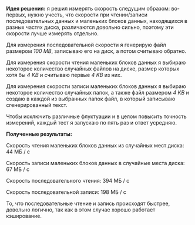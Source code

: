 **Идея решения:** я решил измерять скорость следущим образом: 
во-первых, нужно учесть, что скорости при чтении/записи последовательных данных
и маленьких блоков данных, находящихся в разных частях диска, различаются довольно сильно,
поэтому эти скорости лучше измерять отдельно. 

Для измерения последовательной скорости я 
генерирую файл размером _100 MB_, записываю его на диск, а потом считываю обратно. 

Для измерения скорости чтения маленьких блоков данных я выбираю некоторое количество случайных файлов на диске, 
размер которых хотя бы _4 KB_ и считываю первые _4 KB_ из них. 

Для измерения скорости записи маленьких блоков данных я выбираю некоторое количество
случайных папок, а также файл размером _4 KB_ и создаю в каждой из выбранных папок
файл, в который записываю сгенерированный текст. 
  
Чтобы исключить различные флуктуации и в целом повысить точность измерений, каждый тест я запускаю по пять раз 
и ответ усредняю.   

**Полученные результаты:** 

Скорость чтения маленьких блоков данных из случайных мест диска: 44 МБ / с

Скорость записи маленьких блоков данных в случайные места диска: 67 МБ / с

Скорость последовательного чтения: 394 МБ / с

Скорость последовательной записи: 198 МБ / с

То, что последовательные чтение и запись происходят быстрее, довольно логично, 
так как в этом случае хорошо работает кэширование. 
